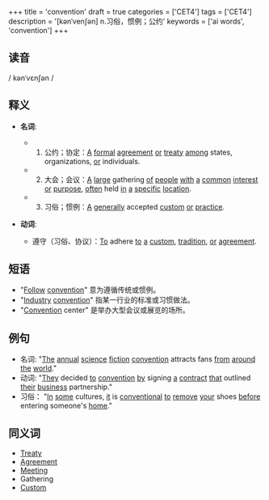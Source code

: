 +++
title = 'convention'
draft = true
categories = ['CET4']
tags = ['CET4']
description = '[kənˈven∫ən] n.习俗，惯例；公约'
keywords = ['ai words', 'convention']
+++

## 读音
/ kənˈvɛnʃən /

## 释义
- **名词**: 
   - 1. 公约；协定：[A](/post/a/) [formal](/post/formal/) [agreement](/post/agreement/) [or](/post/or/) [treaty](/post/treaty/) [among](/post/among/) states, organizations, [or](/post/or/) individuals.
   - 2. 大会；会议：[A](/post/a/) [large](/post/large/) gathering [of](/post/of/) [people](/post/people/) [with](/post/with/) [a](/post/a/) [common](/post/common/) [interest](/post/interest/) [or](/post/or/) [purpose](/post/purpose/), [often](/post/often/) held [in](/post/in/) [a](/post/a/) [specific](/post/specific/) [location](/post/location/).
   - 3. 习俗；惯例：[A](/post/a/) [generally](/post/generally/) accepted [custom](/post/custom/) [or](/post/or/) [practice](/post/practice/).

- **动词**:
   - 遵守（习俗、协议）：[To](/post/to/) adhere [to](/post/to/) [a](/post/a/) [custom](/post/custom/), [tradition](/post/tradition/), [or](/post/or/) [agreement](/post/agreement/).

## 短语
- "[Follow](/post/follow/) [convention](/post/convention/)" 意为遵循传统或惯例。
- "[Industry](/post/industry/) [convention](/post/convention/)" 指某一行业的标准或习惯做法。
- "[Convention](/post/convention/) center" 是举办大型会议或展览的场所。

## 例句
- 名词: "[The](/post/the/) [annual](/post/annual/) [science](/post/science/) [fiction](/post/fiction/) [convention](/post/convention/) attracts fans [from](/post/from/) [around](/post/around/) [the](/post/the/) [world](/post/world/)."
- 动词: "[They](/post/they/) decided [to](/post/to/) [convention](/post/convention/) [by](/post/by/) signing [a](/post/a/) [contract](/post/contract/) [that](/post/that/) outlined [their](/post/their/) [business](/post/business/) partnership."
- 习俗： "[In](/post/in/) [some](/post/some/) cultures, [it](/post/it/) is [conventional](/post/conventional/) [to](/post/to/) [remove](/post/remove/) [your](/post/your/) shoes [before](/post/before/) entering someone's [home](/post/home/)."

## 同义词
- [Treaty](/post/treaty/)
- [Agreement](/post/agreement/)
- [Meeting](/post/meeting/)
- Gathering
- [Custom](/post/custom/)

